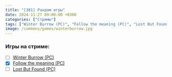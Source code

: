 ```yaml
---
title: "[381] Рандом игры"
date: 2024-11-27 09:00:00 +0300
categories: ["Стримы"]
tags: ["Winter Burrow (PC)", "Follow the meaning (PC)", "Lost But Found (PC)", "Игра пройдена"]
image: /commons/games/winterburrow.jpg
---
```


### Игры на стриме:
+ [ ] [Winter Burrow (PC)](/tags/winter-burrow-pc)
+ [x] [Follow the meaning (PC)](/tags/follow-the-meaning-pc)
+ [ ] [Lost But Found (PC)](/tags/lost-but-found-pc)
